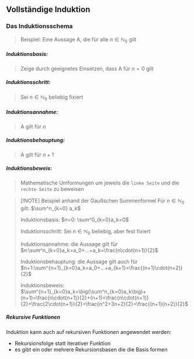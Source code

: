 ## Vollständige Induktion
### Das Induktionsschema

>Beispiel: Eine Aussage A, die für alle $n\in\mathbb{N_0}$ gilt

##### Induktionsbasis:

>Zeige durch geeignetes Einsetzen, dass A für $n = 0$ gilt

##### Induktionsschritt:

> Sei $n\in\mathbb{N_0}$ beliebig fixiert

##### Induktionsannahme:

> A gilt für $n$

##### Induktionsbehauptung:

>  A gilt für $n+1$

##### Induktionsbeweis:

> Mathematische Umformungen um jeweils die `linke Seite` und die `rechte Seite` zu beweisen

>[!NOTE] Beispiel anhand der Gaußschen Summenformel
>Für $n\in\mathbb{N_0}$ gilt: $\sum^n_{k=0} a_k$
>
>Induktionsbasis:
>$n=0: \sum^0_{k=0}a_k=0$
>
>Induktionsschritt:
>Sei $n\in\mathbb{N_0}$ beliebig, aber fest fixiert
>
>Induktionsannahme:
>die Aussage gilt für $n:\sum^n_{k=0}a_k=a_0+...+a_k=\frac{n\cdot(n+1)}{2}$
>
>Induktionsbehauptung:
>die Aussage gilt auch für $n+1:\sum^{n+1}_{k=0}a_k=a_0+...+a_{k+1}=\frac{(n+1)\cdot(n+2)}{2}$
>
>Induktionsbeweis:
>$\sum^{n+1}_{k=0}a_k=\big(\sum^n_{k=0}a_k\big)+(n+1)=\frac{n\cdot(n+1)}{2}+(n+1)=\frac{n\cdot(n+1)}{2}+\frac{2\cdot(n+1)}{2}=\frac{n^2+3n+2}{2}=\frac{(n+1)(n+2)}{2}$

##### Rekursive Funktionen

Induktion kann auch auf rekursiven Funktionen angewendet werden:

- Rekursionsfolge statt iterativer Funktion
- es gibt ein oder mehrere Rekursionsbasen die die Basis formen








